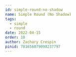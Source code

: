 ```yaml
---
id: simple-round-no-shadow
name: Simple Round (No Shadow)
tags: 
  - simple
  - round
date: 2022-04-15
order: 10
author: Zachary Crespin
pinid: 781656079098237797
---
```

